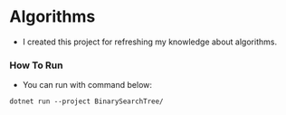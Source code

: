 # Algorithms

- I created this project for refreshing my knowledge about algorithms.

### How To Run

- You can run with command below:
```
dotnet run --project BinarySearchTree/
```